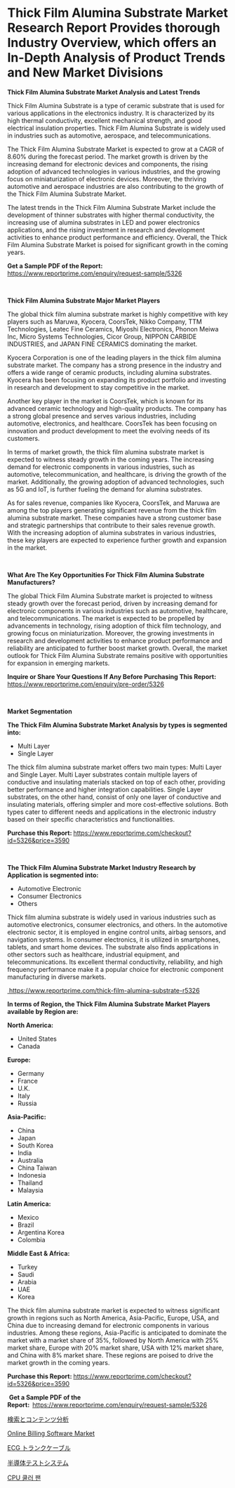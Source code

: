 <p><h1>Thick Film Alumina Substrate Market Research Report Provides thorough Industry Overview, which offers an In-Depth Analysis of Product Trends and New Market Divisions</h1></p><p><strong>Thick Film Alumina Substrate Market Analysis and Latest Trends</strong></p>
<p><p>Thick Film Alumina Substrate is a type of ceramic substrate that is used for various applications in the electronics industry. It is characterized by its high thermal conductivity, excellent mechanical strength, and good electrical insulation properties. Thick Film Alumina Substrate is widely used in industries such as automotive, aerospace, and telecommunications.</p><p>The Thick Film Alumina Substrate Market is expected to grow at a CAGR of 8.60% during the forecast period. The market growth is driven by the increasing demand for electronic devices and components, the rising adoption of advanced technologies in various industries, and the growing focus on miniaturization of electronic devices. Moreover, the thriving automotive and aerospace industries are also contributing to the growth of the Thick Film Alumina Substrate Market.</p><p>The latest trends in the Thick Film Alumina Substrate Market include the development of thinner substrates with higher thermal conductivity, the increasing use of alumina substrates in LED and power electronics applications, and the rising investment in research and development activities to enhance product performance and efficiency. Overall, the Thick Film Alumina Substrate Market is poised for significant growth in the coming years.</p></p>
<p><strong>Get a Sample PDF of the Report:&nbsp;</strong> <a href="https://www.reportprime.com/enquiry/request-sample/5326">https://www.reportprime.com/enquiry/request-sample/5326</a></p>
<p>&nbsp;</p>
<p><strong>Thick Film Alumina Substrate Major Market Players</strong></p>
<p><p>The global thick film alumina substrate market is highly competitive with key players such as Maruwa, Kyocera, CoorsTek, Nikko Company, TTM Technologies, Leatec Fine Ceramics, Miyoshi Electronics, Phonon Meiwa Inc, Micro Systems Technologies, Cicor Group, NIPPON CARBIDE INDUSTRIES, and JAPAN FINE CERAMICS dominating the market.</p><p>Kyocera Corporation is one of the leading players in the thick film alumina substrate market. The company has a strong presence in the industry and offers a wide range of ceramic products, including alumina substrates. Kyocera has been focusing on expanding its product portfolio and investing in research and development to stay competitive in the market.</p><p>Another key player in the market is CoorsTek, which is known for its advanced ceramic technology and high-quality products. The company has a strong global presence and serves various industries, including automotive, electronics, and healthcare. CoorsTek has been focusing on innovation and product development to meet the evolving needs of its customers.</p><p>In terms of market growth, the thick film alumina substrate market is expected to witness steady growth in the coming years. The increasing demand for electronic components in various industries, such as automotive, telecommunication, and healthcare, is driving the growth of the market. Additionally, the growing adoption of advanced technologies, such as 5G and IoT, is further fueling the demand for alumina substrates.</p><p>As for sales revenue, companies like Kyocera, CoorsTek, and Maruwa are among the top players generating significant revenue from the thick film alumina substrate market. These companies have a strong customer base and strategic partnerships that contribute to their sales revenue growth. With the increasing adoption of alumina substrates in various industries, these key players are expected to experience further growth and expansion in the market.</p></p>
<p>&nbsp;</p>
<p><strong>What Are The Key Opportunities For Thick Film Alumina Substrate Manufacturers?</strong></p>
<p><p>The global Thick Film Alumina Substrate market is projected to witness steady growth over the forecast period, driven by increasing demand for electronic components in various industries such as automotive, healthcare, and telecommunications. The market is expected to be propelled by advancements in technology, rising adoption of thick film technology, and growing focus on miniaturization. Moreover, the growing investments in research and development activities to enhance product performance and reliability are anticipated to further boost market growth. Overall, the market outlook for Thick Film Alumina Substrate remains positive with opportunities for expansion in emerging markets.</p></p>
<p><strong>Inquire or Share Your Questions If Any Before Purchasing This Report:</strong> <a href="https://www.reportprime.com/enquiry/pre-order/5326">https://www.reportprime.com/enquiry/pre-order/5326</a></p>
<p>&nbsp;</p>
<p><strong>Market Segmentation</strong></p>
<p><strong>The Thick Film Alumina Substrate Market Analysis by types is segmented into:</strong></p>
<p><ul><li>Multi Layer</li><li>Single Layer</li></ul></p>
<p><p>The thick film alumina substrate market offers two main types: Multi Layer and Single Layer. Multi Layer substrates contain multiple layers of conductive and insulating materials stacked on top of each other, providing better performance and higher integration capabilities. Single Layer substrates, on the other hand, consist of only one layer of conductive and insulating materials, offering simpler and more cost-effective solutions. Both types cater to different needs and applications in the electronic industry based on their specific characteristics and functionalities.</p></p>
<p><strong>Purchase this Report:&nbsp;</strong><a href="https://www.reportprime.com/checkout?id=5326&price=3590">https://www.reportprime.com/checkout?id=5326&price=3590</a></p>
<p>&nbsp;</p>
<p><strong>The Thick Film Alumina Substrate Market Industry Research by Application is segmented into:</strong></p>
<p><ul><li>Automotive Electronic</li><li>Consumer Electronics</li><li>Others</li></ul></p>
<p><p>Thick film alumina substrate is widely used in various industries such as automotive electronics, consumer electronics, and others. In the automotive electronic sector, it is employed in engine control units, airbag sensors, and navigation systems. In consumer electronics, it is utilized in smartphones, tablets, and smart home devices. The substrate also finds applications in other sectors such as healthcare, industrial equipment, and telecommunications. Its excellent thermal conductivity, reliability, and high frequency performance make it a popular choice for electronic component manufacturing in diverse markets.</p></p>
<p><a href="https://www.reportprime.com/thick-film-alumina-substrate-r5326">&nbsp;https://www.reportprime.com/thick-film-alumina-substrate-r5326</a></p>
<p><strong>In terms of Region, the Thick Film Alumina Substrate Market Players available by Region are:</strong></p>
<p>
    <p> <strong> North America: </strong>
        <ul>
            <li>United States</li>
            <li>Canada</li>
        </ul>
        </p> 
    <p> <strong> Europe: </strong>
        <ul>
            <li>Germany</li>
            <li>France</li>
            <li>U.K.</li>
            <li>Italy</li>
            <li>Russia</li>
        </ul>
        </p> 
    <p> <strong> Asia-Pacific: </strong>
        <ul>
            <li>China</li>
            <li>Japan</li>
            <li>South Korea</li>
            <li>India</li>
            <li>Australia</li>
            <li>China Taiwan</li>
            <li>Indonesia</li>
            <li>Thailand</li>
            <li>Malaysia</li>
        </ul>
        </p> 
    <p> <strong> Latin America: </strong>
        <ul>
            <li>Mexico</li>
            <li>Brazil</li>
            <li>Argentina Korea</li>
            <li>Colombia</li>
        </ul>
        </p> 
    <p> <strong> Middle East & Africa: </strong>
        <ul>
            <li>Turkey</li>
            <li>Saudi</li>
            <li>Arabia</li>
            <li>UAE</li>
            <li>Korea</li>
        </ul>
    </p>
    </p>
<p><p>The thick film alumina substrate market is expected to witness significant growth in regions such as North America, Asia-Pacific, Europe, USA, and China due to increasing demand for electronic components in various industries. Among these regions, Asia-Pacific is anticipated to dominate the market with a market share of 35%, followed by North America with 25% market share, Europe with 20% market share, USA with 12% market share, and China with 8% market share. These regions are poised to drive the market growth in the coming years.</p></p>
<p><strong>Purchase this Report: </strong><a href="https://www.reportprime.com/checkout?id=5326&price=3590">https://www.reportprime.com/checkout?id=5326&price=3590</a></p>
<p>&nbsp;<strong>Get a Sample PDF of the Report:&nbsp;&nbsp;</strong><a href="https://www.reportprime.com/enquiry/request-sample/5326">https://www.reportprime.com/enquiry/request-sample/5326</a></p>
<p><strong></strong></p>
<p><p><a href="https://medium.com/@elishelacruz56456/%E6%A4%9C%E7%B4%A2%E3%81%8A%E3%82%88%E3%81%B3%E3%82%B3%E3%83%B3%E3%83%86%E3%83%B3%E3%83%84%E5%88%86%E6%9E%90%E5%B8%82%E5%A0%B4-2031%E5%B9%B4%E3%81%BE%E3%81%A7%E3%81%AE%E5%8B%95%E5%90%91-%E4%BA%88%E6%B8%AC-%E7%AB%B6%E4%BA%89%E5%88%86%E6%9E%90-30b6545f2993">検索とコンテンツ分析</a></p><p><a href="https://www.linkedin.com/pulse/online-billing-software-market-size-trends-complete-industry-hxxef">Online Billing Software Market</a></p><p><a href="https://github.com/TysonKub/Market-Research-Report-List-1/blob/main/942619974076.md">ECG トランクケーブル</a></p><p><a href="https://medium.com/@frankfurter35566/%E5%8D%8A%E5%B0%8E%E4%BD%93%E8%A9%A6%E9%A8%93%E3%82%B7%E3%82%B9%E3%83%86%E3%83%A0%E5%B8%82%E5%A0%B4-%E7%A8%AE%E9%A1%9E-%E3%82%A2%E3%83%97%E3%83%AA%E3%82%B1%E3%83%BC%E3%82%B7%E3%83%A7%E3%83%B3-%E5%9C%B0%E7%90%86%E3%81%AB%E3%82%88%E3%82%8B%E5%8C%85%E6%8B%AC%E7%9A%84%E3%81%AA%E8%A9%95%E4%BE%A1-1b16ad06fd2b">半導体テストシステム</a></p><p><a href="https://github.com/EthaWolf/Market-Research-Report-List-1/blob/main/709438070638.md">CPU 쿨러 팬</a></p></p>